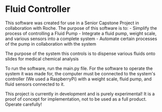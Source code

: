 # Fluid Controller

This software was created for use in a Senior Capstone Project in collaboration with Roche.
The purpose of this software is to:
    - Simplify the process of controlling a Fluid Pump
    - Integrate a fluid pump, weight scale, and various sensors into a complete system
    - Automate certain processes of the pump in collaboration with the system

The purpose of the system this controls is to dispense various fluids onto slides for medical chemical analysis

To run the software, run the main.py file.
For the software to operate the system it was made for, the computer must be connected to the system's controller (We used a RaspberryPi) with a weight scale, fluid pump, and fluid sensors connected to it.

This project is currently in development and is purely experimental!
It is a proof of concept for implementation, not to be used as a full product.
Operate carefully!
    